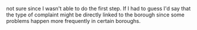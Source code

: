 not sure since I wasn't able to do the first step. If I had to guess I'd say that the type of complaint might be directly linked to the borough since some problems happen more frequently in certain boroughs.